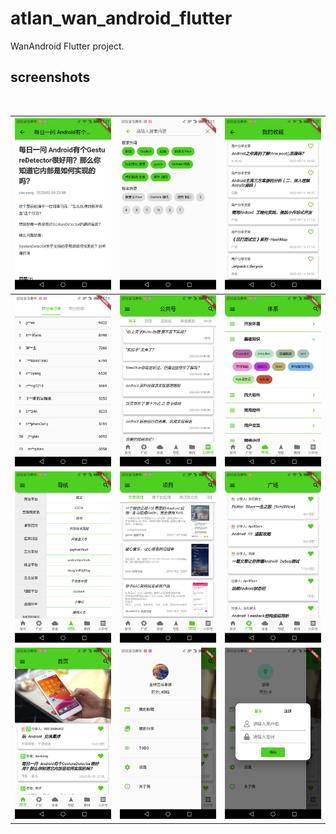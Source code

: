 # atlan_wan_android_flutter

WanAndroid Flutter project.

## screenshots

<br/>

 | ![](screenshot/IMG_0621.PNG) | ![](screenshot/IMG_0623.PNG) | ![](screenshot/IMG_0624.PNG) |
|:----:|:----:|:----:|
| ![](screenshot/IMG_0625.PNG) | ![](screenshot/IMG_0626.PNG) | ![](screenshot/IMG_0627.PNG) |
| ![](screenshot/IMG_0628.PNG) | ![](screenshot/IMG_0629.PNG) | ![](screenshot/IMG_0630.PNG) |
| ![](screenshot/IMG_0631.PNG) | ![](screenshot/IMG_0632.PNG) | ![](screenshot/IMG_0633.PNG) |

